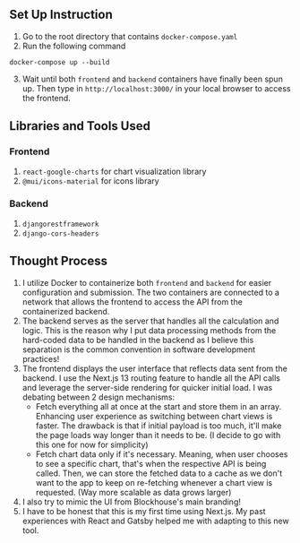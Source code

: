 ## Set Up Instruction

1. Go to the root directory that contains `docker-compose.yaml`
2. Run the following command

```
docker-compose up --build 
```

3. Wait until both `frontend` and `backend` containers have finally been spun up. Then type in `http://localhost:3000/` in your local browser to access the frontend. 


## Libraries and Tools Used

### Frontend

1. `react-google-charts` for chart visualization library
2. `@mui/icons-material` for icons library

### Backend

1. `djangorestframework`
2. `django-cors-headers`


## Thought Process

1. I utilize Docker to containerize both `frontend` and `backend` for easier configuration and submission. The two containers are connected to a network that allows the frontend to access the API from the containerized backend. 
2. The backend serves as the server that handles all the calculation and logic. This is the reason why I put data processing methods from the hard-coded data to be handled in the backend as I believe this separation is the common convention in software development practices! 
3. The frontend displays the user interface that reflects data sent from the backend. I use the Next.js 13 routing feature to handle all the API calls and leverage the server-side rendering for quicker initial load. I was debating between 2 design mechanisms:
    - Fetch everything all at once at the start and store them in an array. Enhancing user experience as switching between chart views is faster. The drawback is that if initial payload is too much, it'll make the page loads way longer than it needs to be. (I decide to go with this one for now for simplicity)
    - Fetch chart data only if it's necessary. Meaning, when user chooses to see a specific chart, that's when the respective API is being called. Then, we can store the fetched data to a cache as we don't want to the app to keep on re-fetching whenever a chart view is requested. (Way more scalable as data grows larger)
4. I also try to mimic the UI from Blockhouse's main branding!
5. I have to be honest that this is my first time using Next.js. My past experiences with React and Gatsby helped me with adapting to this new tool.
